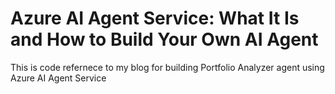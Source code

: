 # Azure AI Agent Service: What It Is and How to Build Your Own AI Agent

This is code refernece to my blog for building Portfolio Analyzer agent using Azure AI Agent Service
